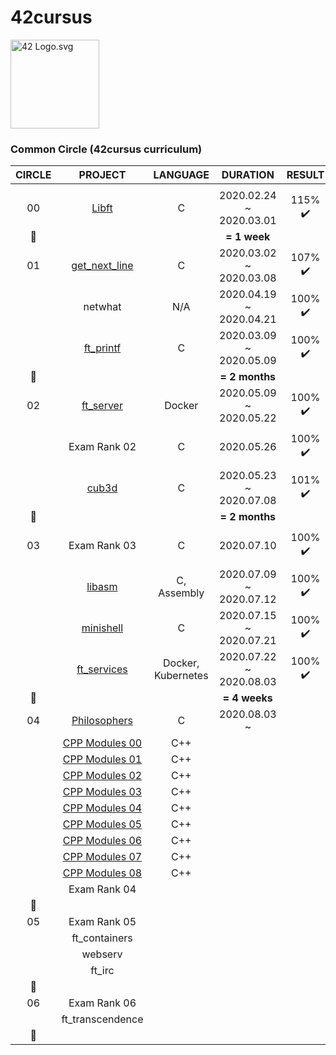 # 42cursus

<p><img src="https://upload.wikimedia.org/wikipedia/commons/8/8d/42_Logo.svg" alt="42 Logo.svg" width="142"></p> 

### Common Circle (42cursus curriculum)

|CIRCLE	|PROJECT														|LANGUAGE			|DURATION					|RESULT						|LEVEL			|
|:-:	|:--:															|:-:				|:--:						|:--:						|:--:			|
|		|																|					|							|							|				|
|00		|[Libft](https://github.com/l-yohai/libft)						|C					|2020.02.24 ~ 2020.03.01	|115% :heavy_check_mark:	|level 1 - 03%	|
|:dizzy:|																|					|**= 1 week**				|							|				|
|01		|[get_next_line](https://github.com/l-yohai/get_next_line)		|C					|2020.03.02 ~ 2020.03.08	|107% :heavy_check_mark:	|level 1 - 45%	|
|		|netwhat														|N/A				|2020.04.19 ~ 2020.04.21	|100% :heavy_check_mark:	|level 1 - 66%	|
|		|[ft_printf](https://github.com/l-yohai/ft_printf)				|C					|2020.03.09 ~ 2020.05.09	|100% :heavy_check_mark:	|level 2 - 02%	|
|:dizzy:|																|					|**= 2 months**				|							|				|
|02		|[ft_server](https://github.com/l-yohai/ft_server)				|Docker				|2020.05.09 ~ 2020.05.22	|100% :heavy_check_mark:	|level 2 - 30%	|
|		|Exam Rank 02													|C					|2020.05.26					|100% :heavy_check_mark:	|level 2 - 30%	|
|		|[cub3d](https://github.com/l-yohai/cub3d)						|C					|2020.05.23 ~ 2020.07.08	|101% :heavy_check_mark:	|level 3 - 09%	|
|:dizzy:|																|					|**= 2 months**				|							|				|
|03		|Exam Rank 03													|C					|2020.07.10					|100% :heavy_check_mark:	|level 3 - 09%	|
|		|[libasm](https://github.com/l-yohai/libasm)					|C, Assembly		|2020.07.09 ~ 2020.07.12	|100% :heavy_check_mark:	|level 3 - 30%	|
|		|[minishell](https://github.com/l-yohai/minishell)				|C					|2020.07.15 ~ 2020.07.21	|100% :heavy_check_mark:	|level 3 - 92%	|
|		|[ft_services](https://github.com/l-yohai/ft_services)			|Docker, Kubernetes	|2020.07.22 ~ 2020.08.03	|100% :heavy_check_mark:	|level 4 - 05%	|
|:dizzy:|																|					|**= 4 weeks**				|							|				|
|04		|[Philosophers](https://github.com/l-yohai/philosophers)		|C					|2020.08.03 ~				|							|				|
|		|[CPP Modules 00](https://github.com/l-yohai/cpp_modules/00)	|C++				|							|							|				|
|		|[CPP Modules 01](https://github.com/l-yohai/cpp_modules/01)	|C++				|							|							|				|
|		|[CPP Modules 02](https://github.com/l-yohai/cpp_modules/02)	|C++				|							|							|				|
|		|[CPP Modules 03](https://github.com/l-yohai/cpp_modules/03)	|C++				|							|							|				|
|		|[CPP Modules 04](https://github.com/l-yohai/cpp_modules/04)	|C++				|							|							|				|
|		|[CPP Modules 05](https://github.com/l-yohai/cpp_modules/05)	|C++				|							|							|				|
|		|[CPP Modules 06](https://github.com/l-yohai/cpp_modules/06)	|C++				|							|							|				|
|		|[CPP Modules 07](https://github.com/l-yohai/cpp_modules/07)	|C++				|							|							|				|
|		|[CPP Modules 08](https://github.com/l-yohai/cpp_modules/08)	|C++				|							|							|				|
|		|Exam Rank 04													|					|							|							|				|
|:dizzy:|																|					|							|							|				|
|05		|Exam Rank 05													|					|							|							|				|
|		|ft_containers													|					|							|							|				|
|		|webserv														| 					|							|							|				|
|		|ft_irc															|					|							|							|				|
|:dizzy:|																|					|							|							|				|
|06		|Exam Rank 06													|					|							|							|				|
|		|ft_transcendence												|					|							|							|				|
|:dizzy:|																|					|							|							|				|
